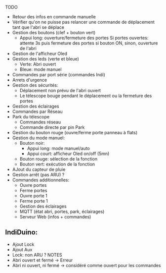 TODO
- Retour des infos en commande manuelle
- Vérifier qu'on ne puisse pas relancer une commande de déplacement tant que l'abri se déplace
- Gestion des boutons (clef + bouton vert)
  - Appui long: ouverture/fermeture des portes
      Si portes ouvertes: attente 3s puis fermeture des portes si bouton ON, sinon, ouverture de l'abri
- Gestion de l'afficheur Oled
- Gestion des leds (verte et bleue)
  - Verte: Abri ouvert
  - Bleue: mode manuel
- Commandes par port série (commandes Indi)
- Arrets d'urgence
- Gestion des sécurités:
  - Déplacement non prévu de l'abri ouvert
  - Le télescope bouge pendant le déplacement ou la fermeture des portes
- Gestion des éclairages
- Commandes par Réseau
- Park du télescope
  - Commandes réseau
  - Commande directe par pin Park
- Gestion du bouton rouge (ouvre/ferme porte panneau à flats)
- Gestion du mode manuel:
  - Bouton noir: 
      - Appui long: mode manuel/auto
      - Appui court: afficheur Oled on/off (5mn)
  - Bouton rouge: sélection de la fonction
  - Bouton vert: exécution de la fonction
- AJout du capteur de pluie
- Gestion arrêt (pas ARU) ?
- Commandes additionnelles:
  - Ouvre portes
  - Ferme portes
  - Ouvre porte 1
  - Ferme porte 1
  - Gestion des éclairages
  - MQTT (état abri, portes, park, éclairages)
  - Serveur Web (infos + commandes)

IndiDuino:
----------
- Ajout Lock
- Ajout Aux
- Lock: non ARU ?
NOTES
- Abri ouvert et fermé -> Erreur
- Abri ni ouvert, ni fermé -> considéré comme ouvert pour les commandes